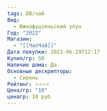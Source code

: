 ```yaml
---
tags: DB/чай
Вид:
  - Южнофуцзяньский улун
Год: "2022"
Магазин:
  - "[[ЧаоЧай]]"
Дата покупки: 2023-06-29T12:17
Купил/гр: 50
Наличие дома: Да
Основные дескрипторы:
  - Сирень
Рейтинг: ⭐️⭐️⭐️⭐️
Цена/гр: "10"
ценагр: 10 руб
---
```

